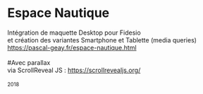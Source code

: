 # Espace Nautique
Intégration de maquette Desktop pour Fidesio<br/>
et création des variantes Smartphone et Tablette (media queries)<br/>
https://pascal-geay.fr/espace-nautique.html<br />
<br />
#Avec parallax<br>via ScrollReveal JS : https://scrollrevealjs.org/<br />
<br />
<sub>2018</sub>
